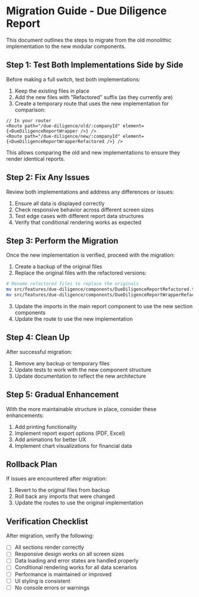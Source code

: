 # Migration Guide - Due Diligence Report

This document outlines the steps to migrate from the old monolithic implementation to the new modular components.

## Step 1: Test Both Implementations Side by Side

Before making a full switch, test both implementations:

1. Keep the existing files in place
2. Add the new files with "Refactored" suffix (as they currently are)
3. Create a temporary route that uses the new implementation for comparison:

```tsx
// In your router
<Route path="/due-diligence/old/:companyId" element={<DueDiligenceReportWrapper />} />
<Route path="/due-diligence/new/:companyId" element={<DueDiligenceReportWrapperRefactored />} />
```

This allows comparing the old and new implementations to ensure they render identical reports.

## Step 2: Fix Any Issues

Review both implementations and address any differences or issues:

1. Ensure all data is displayed correctly
2. Check responsive behavior across different screen sizes
3. Test edge cases with different report data structures
4. Verify that conditional rendering works as expected

## Step 3: Perform the Migration

Once the new implementation is verified, proceed with the migration:

1. Create a backup of the original files
2. Replace the original files with the refactored versions:

```bash
# Rename refactored files to replace the originals
mv src/features/due-diligence/components/DueDiligenceReportRefactored.tsx src/features/due-diligence/components/DueDiligenceReport.tsx
mv src/features/due-diligence/components/DueDiligenceReportWrapperRefactored.tsx src/features/due-diligence/components/DueDiligenceReportWrapper.tsx
```

3. Update the imports in the main report component to use the new section components
4. Update the route to use the new implementation

## Step 4: Clean Up

After successful migration:

1. Remove any backup or temporary files
2. Update tests to work with the new component structure
3. Update documentation to reflect the new architecture

## Step 5: Gradual Enhancement

With the more maintainable structure in place, consider these enhancements:

1. Add printing functionality
2. Implement report export options (PDF, Excel)
3. Add animations for better UX
4. Implement chart visualizations for financial data

## Rollback Plan

If issues are encountered after migration:

1. Revert to the original files from backup
2. Roll back any imports that were changed
3. Update the routes to use the original implementation

## Verification Checklist

After migration, verify the following:

- [ ] All sections render correctly
- [ ] Responsive design works on all screen sizes
- [ ] Data loading and error states are handled properly
- [ ] Conditional rendering works for all data scenarios
- [ ] Performance is maintained or improved
- [ ] UI styling is consistent
- [ ] No console errors or warnings 